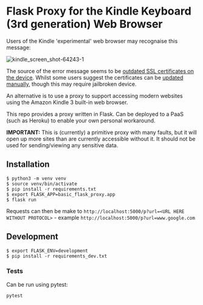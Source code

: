 # Flask Proxy for the Kindle Keyboard (3rd generation) Web Browser

Users of the Kindle 'experimental' web browser may recognaise this message:

![kindle_screen_shot-64243-1](https://user-images.githubusercontent.com/8247168/159578703-3f3b416e-6b75-483b-92dc-2495d8c576e5.gif)

The source of the error message seems to be [outdated SSL certificates on the device](https://www.reddit.com/r/kindle/comments/lxh3d8/any_way_around_this_secure_connection_error_i). Whilst some users suggest the certificates can be [updated manually](https://www.mobileread.com/forums/showthread.php?t=254808), though this may require jailbroken device.

An alternative is to use a proxy to support accessing modern websites using the Amazon Kindle 3 built-in web browser.

This repo provides a proxy written in Flask.  Can be deployed to a PaaS (such as Heroku) to enable your own personal workaround.

**IMPORTANT:** This is (currently) a primitive proxy with many faults, but it will open up more sites than are currently accessible without it.  It should not be used for sending/viewing any sensitive data.


## Installation

```
$ python3 -m venv venv
$ source venv/bin/activate
$ pip install -r requirements.txt
$ export FLASK_APP=basic_flask_proxy.app
$ flask run
```

Requests can then be make to `http://localhost:5000/p?url=<URL HERE WITHOUT PROTOCOL>` - example `http://localhost:5000/p?url=www.google.com`


## Development

```
$ export FLASK_ENV=development
$ pip install -r requirements_dev.txt
```

### Tests

Can be run using pytest:

```
pytest
```
